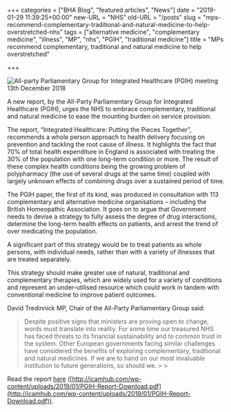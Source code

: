 +++
categories = ["BHA Blog", "featured articles", "News"]
date = "2019-01-29 11:39:25+00:00"
new-URL = "NHS"
old-URL = "/posts"
slug = "mps-recommend-complementary-traditional-and-natural-medicine-to-help-overstretched-nhs"
tags = ["alternative medicine", "complementary medicine", "illness", "MP", "nhs", "PGIH", "traditional medicine"]
title = "MPs recommend complementary, traditional and natural medicine to help overstretched"

+++

![All-party Parliamentary Group for Integrated Healthcare (PGIH) meeting 13th December 2018](https://res.cloudinary.com/homeopathyuk/v1557403245/bha/IMG_1662-1024x768.jpg)

A new report, by the All-Party Parliamentary Group for Integrated Healthcare (PGIH), urges the NHS to embrace complementary, traditional and natural medicine to ease the mounting burden on service provision.

The report, “Integrated Healthcare: Putting the Pieces Together”, recommends a whole person approach to health delivery focusing on prevention and tackling the root cause of illness. It highlights the fact that 70% of total health expenditure in England is associated with treating the 30% of the population with one long-term condition or more. The result of these complex health conditions being the growing problem of polypharmacy (the use of several drugs at the same time) coupled with largely unknown effects of combining drugs over a sustained period of time.

The PGIH paper, the first of its kind, was produced in consultation with 113 complementary and alternative medicine organisations – including the British Homeopathic Association. It goes on to argue that Government needs to devise a strategy to fully assess the degree of drug interactions, determine the long-term health effects on patients, and arrest the trend of over medicating the population.

A significant part of this strategy would be to treat patients as whole persons, with individual needs, rather than with a variety of illnesses that are treated separately.

This strategy should make greater use of natural, traditional and complementary therapies, which are widely used for a variety of conditions and represent an under-utilised resource which could work in tandem with conventional medicine to improve patient outcomes.

David Tredinnick MP, Chair of the All-Party Parliamentary Group said:

<blockquote>Despite positive signs that ministers are proving open to change, words must translate into reality. For some time our treasured NHS has faced threats to its financial sustainability and to common trust in the system. Other European governments facing similar challenges have considered the benefits of exploring complementary, traditional and natural medicines. If we are to hand on our most invaluable institution to future generations, so should we.
>
> </blockquote>

Read the report [here](http://icamhub.com/wp-content/uploads/2019/01/PGIH-Report-Download.pdf) ([http://icamhub.com/wp-content/uploads/2019/01/PGIH-Report-Download.pdf](http://icamhub.com/wp-content/uploads/2019/01/PGIH-Report-Download.pdf)).

